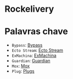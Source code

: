 # Rockelivery

# Palavras chave
- `Bypass`: [Bypass](https://elixirschool.com/pt/lessons/testing/bypass)
- `Ecto Stream`: [Ecto Stream](https://hexdocs.pm/ecto/Ecto.Repo.html)
- `ExMachina`: [ExMachina](https://github.com/thoughtbot/ex_machina)
- `Guardian`: [Guardian](https://github.com/ueberauth/guardian)
- `Mox`: [Mox](https://github.com/dashbitco/mox)
- `Plug`: [Plugs](https://hexdocs.pm/plug/Plug.Router.html)
